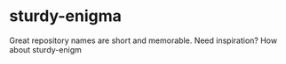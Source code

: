 # sturdy-enigma
Great repository names are short and memorable. Need inspiration? How about sturdy-enigm
